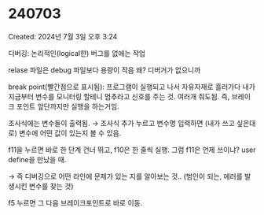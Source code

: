 # 240703

Created: 2024년 7월 3일 오후 3:24

디버깅: 논리적인(logical한) 버그를 없애는 작업

relase 파일은 debug 파일보다 용량이 작음 왜? 디버거가 없으니까

break point(빨간점으로 표시됨): 프로그램이 실행되고 나서 자유자재로 흘러가다 내가 지금부터 변수를 모니터링 할테니 멈추라고 신호를 주는 것.  여러개 줘도됨. 즉, 브레이크 포인트 앞단까지만 실행을 하는거임.

조사식에는 변수들이 출력됨.  → 조사식 추가 누르고 변수명 입력하면 (내가 쓰고 싶은대로) 변수에 어떤 값이 있는지 볼 수 있음.

f11을 누르면 바로 한 단계 건너 뛰고, f10은 한 줄씩 실행. 그럼 f11은 언제 쓰이냐? user define을 만났을 때.

→ 즉 디버깅으로 어떤 라인에 문제가 있는 지를 알아보는 것.. (범인이 되는, 에러를 발생시킨 변수를 찾는 것)

f5 누르면 그 다음 브레이크포인트로 바로 이동.